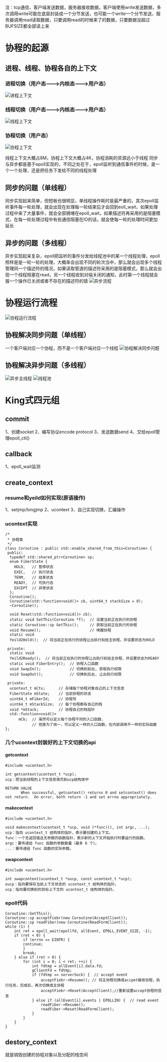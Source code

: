 注：tcp通信，客户端发送数据，服务器接收数据，客户端使用write发送数据，多次调用write可能在底层封装成一个分节发送，也可能一个write一个分节发送，服务器调用read读取数据，只要调用read的时候来了的数据，只要数据没超过BUFSIZE都全部读上来
# 协程的起源
## 进程、线程、协程各自的上下文
### 进程切换（用户态--->内核态--->用户态）
![进程上下文](./images/进程上下文.png)
### 线程切换（用户态--->内核态--->用户态）
![线程上下文](./images/线程上下文.png)
### 协程切换（用户态）
![协程上下文](./images/协程上下文.png)

线程上下文大概占8M，协程上下文大概占4K，协程消耗的资源远小于线程
同步与异步都是基于epoll实现的，不同之处在于，epoll监听到通信事件的时候，是一个一个处理，还是把任务下发给不同的线程处理
## 同步的问题（单线程）
同步实现起来简单，但短板也很明显，单线程操作耗时是最严重的，其次epoll监听事件每一轮处理，就会出现在处理每一轮结束后才会回到eoll_wait，如果处理过程中来了大量事件，就会全部拥堵在epoll_wait，如果描述符再采用的是阻塞模式，在每一轮处理过程中有些通信阻塞在IO的话，就会使每一轮的处理时间更加延长
## 异步的问题（多线程）
异步实现起来复杂，epoll把监听的事件分发给线程池中的某一个线程处理，epoll照样是是一轮一轮的处理，大概率会出现不同的轮次当中，那么就会出现多个线程管理同一个描述符的情况，如果读取管道的描述符采用的是阻塞模式，那么就会出现一个线程阻塞在read，另一个线程收到对端关闭的通知，此时第一个线程就会报一个操作已关闭或者不存在的描述符的错
![异步流程](./images/异步流程.png)
# 协程运行流程
![协程运行流程](./images/协程运行流程.png)
## 协程解决同步问题（单线程）
一个客户端对应一个协程，而不是一个客户端对应一个线程
![协程解决同步问题](./images/协程解决同步问题.png)
## 协程解决异步问题（多线程）
![异步主线程](./images/异步主线程.png)
![线程池](./images/线程池.png)
# King式四元组
## commit
1、创建socket
2、编写协议encode protocol
3、发送数据send
4、交给epoll管理epoll_ctl()
## callback
1、epoll_wait监测
## create_context
### resume和yeild如何实现(原语操作)
1、setjmp/longjmp
2、ucontext
3、自己实现切换，汇编操作
### ucontext实现
```
/*
 * 协程类
 */
class Coroutine : public std::enable_shared_from_this<Coroutine> {
 public:
  typedef std::shared_ptr<Coroutine> sp;
  enum FiberState {
    HOLD,   // 暂停状态
    EXEC,   // 执行状态
    TERM,   // 结束状态
    READY,  // 可执行态
    EXCEPT  // 异常状态
  };
  Coroutine();
  Coroutine(std::function<void()> cb, uint64_t stackSize = 0);
  ~Coroutine();

  void Reset(std::function<void()> cb);
  static void SetThis(Coroutine *f);  // 设置当前正在执行的协程
  static Coroutine::sp GetThis();     // 获取当前正在执行的协程
  void Resume();                      // 唤醒协程
  static void
  Yeild2Hold();  // 将当前正在执行的协程让出执行权给主协程，并设置状态为HOLD

 private:
  static void
  Yeild2Ready();  // 将当前正在执行的协程让出执行权给主协程，并设置状态为READY
  static void FiberEntry();  // 协程入口函数
  void SwapIn();             // 切换到前台, 获取执行权限
  void SwapOut();            // 切换到后台, 让出执行权限

 private:
  ucontext_t mCtx;      // 存储每个协程对象自己的上下文信息
  FiberState mState;    // 当前协程的状态
  uint64_t mFiberId;    // 协程号
  uint64_t mStackSize;  // 每个协程都有自己的栈
  void *mStack;         // 协程自己的栈指针
  std::function<void()>
      mCb;  // 虽然可以定义每个协程不同的入口函数，
            // 但是为了统一，可以定义一样的入口函数，在内部调用不一样的实际函数
};
```
### 几个ucontext封装好的上下文切换的api
#### getcontext
```
#include <ucontext.h>

int getcontext(ucontext_t *ucp);
ucp：把当前线程的上下文信息填充到ucp结构体中

RETURN VALUE
       When successful, getcontext() returns 0 and setcontext() does not return.  On error, both return -1 and set errno appropriately.
```
#### makecontext
```
#include <ucontext.h>

void makecontext(ucontext_t *ucp, void (*func)(), int argc, ...);
ucp：指向 ucontext_t 结构体的指针，表示要创建的上下文。
func：一个无返回值且无参数的函数指针，表示新的上下文开始执行时要运行的函数。
argc：要传递给 func 函数的参数数量（最多 6 个）。
...：要传递给 func 函数的实际参数。
```
#### swapcontext
```
#include <ucontext.h>

int swapcontext(ucontext_t *oucp, const ucontext_t *ucp);
oucp：指向要保存当前上下文状态的 ucontext_t 结构体的指针。
ucp：指向要切换到的目标上下文的 ucontext_t 结构体的指针。
```
### epoll代码
```
Coroutine::GetThis();
Coroutine::sp acceptFiebr(new Coroutine(AcceptClient));
Coroutine::sp readFiber(new Coroutine(ReadFormClient));
while (1) {
    int ret = epoll_wait(epollfd, allEvent, EPOLL_EVENT_SIZE, -1);
    if (ret < 0) {
        if (errno == EINTR) {
        continue;
        }
        break;
    } else if (ret > 0) {
        for (int i = 0; i < ret; ++i) {
            int fdtmp = allEvent[i].data.fd;
            gClientFd = fdtmp;
            if (fdtmp == serverSock) {  // accept event
                acceptFiebr->Resume(); // 将主协程切换成accpet接收协程，执行任务，完成后，再次切换成主协程
                acceptFiebr->Reset(AcceptClient);//重新设置accept协程的信息
            } else if (allEvent[i].events | EPOLLIN) {  // read event
                readFiber->Resume();
                readFiber->Reset(ReadFormClient);
            }
        }
    }
}
```
## destory_context
就是销毁创建的协程对象以及分配的栈空间
